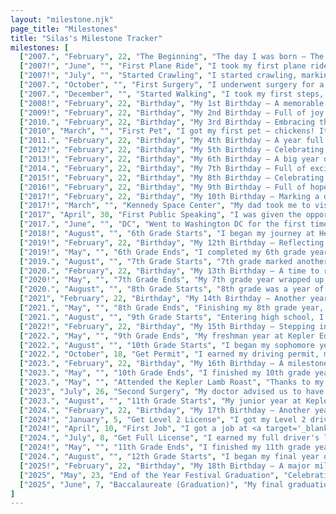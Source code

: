 ```yaml
---
layout: "milestone.njk"
page_title: "Milestones"
title: "Silas's Milestone Tracker"
milestones: [
  ["2007.", "February", 22, "The Beginning", "The day I was born – The start of my journey!", "right"],
  ["2007!", "June", "", "First Plane Ride", "I took my first plane ride to Arizona, marking a memorable adventure as a baby.", "left"],
  ["2007!", "July", "", "Started Crawling", "I started crawling, marking the first of many developmental milestones in my early childhood.", "right"],
  ["2007.", "October", "", "First Surgery", "I underwent surgery for a genetic defect in my left foot, specifically isolated gigantism in my second toe. This caused my second toe to be about three times larger than my first toe. Following the doctor's advice, my parents had it surgically removed when I was about nine months old.", "left"],
  ["2007.", "December", "", "Started Walking", "I took my first steps, entering a new stage of independence and movement.", "right"],
  ["2008!", "February", 22, "Birthday", "My 1st Birthday – A memorable start to life!", "left"],
  ["2009!", "February", 22, "Birthday", "My 2nd Birthday – Full of joy and new milestones!", "right"],
  ["2010.", "February", 22, "Birthday", "My 3rd Birthday – Embracing the world with curiosity!", "left"],
  ["2010", "March", "", "First Pet", "I got my first pet – chickens! It was the beginning of my love for animals and caring for them.", "right"],
  ["2011.", "February", 22, "Birthday", "My 4th Birthday – A year full of firsts!", "left"],
  ["2012!", "February", 22, "Birthday", "My 5th Birthday – Celebrating growth and new adventures!", "right"],
  ["2013!", "February", 22, "Birthday", "My 6th Birthday – A big year of learning and fun!", "left"],
  ["2014.", "February", 22, "Birthday", "My 7th Birthday – Full of excitement and dreams!", "right"],
  ["2015!", "February", 22, "Birthday", "My 8th Birthday – Celebrating with family and friends!", "left"],
  ["2016!", "February", 22, "Birthday", "My 9th Birthday – Full of hope and possibilities!", "right"],
  ["2017!", "February", 22, "Birthday", "My 10th Birthday – Marking a decade of experiences!", "left"],
  ["2017!", "March", "", "Kennedy Space Center", "My dad took me to visit the Kennedy Space Center in Florida, exploring the wonders of space and the history of NASA.", "right"],
  ["2017", "April", 30, "First Public Speaking", "I was given the opportunity to give the call to worship in front of the entire congregation at Christ Central Church in Durham, a big step in my public speaking journey.", "left"],
  ["2017.", "June", "", "DC", "Went to Washington DC for the first time, seeing the nation's capital and learning about American history, with my grandparents!", "right"],
  ["2018!", "August", "", "6th Grade Starts", "I began my journey at Heritage Leadership Academy, ready for the challenges ahead.", "left"],
  ["2019!", "February", 22, "Birthday", "My 12th Birthday – Reflecting on my childhood and looking ahead!", "right"],
  ["2019!", "May", "", "6th Grade Ends", "I completed my 6th grade year, learning a lot and growing in many ways.", "left"],
  ["2019.", "August", "", "7th Grade Starts", "7th grade marked another year of learning and building new friendships.", "right"],
  ["2020.", "February", 22, "Birthday", "My 13th Birthday – A time to reflect on everything so far and look toward the future!", "left"],
  ["2020!", "May", "", "7th Grade Ends", "My 7th grade year wrapped up, bringing me new knowledge and challenges.", "right"],
  ["2020.", "August", "", "8th Grade Starts", "8th grade was a year of personal growth and preparing for high school.", "left"],
  ["2021", "February", 22, "Birthday", "My 14th Birthday – Another year older, wiser, and ready for new experiences!", "right"],
  ["2021.", "May", "", "8th Grade Ends", "Finishing my 8th grade year, I was ready for the next step towards high school.", "left"],
  ["2021.", "August", "", "9th Grade Starts", "Entering high school, I joined Kepler Education to pursue my diploma track studies.", "right"],
  ["2022!", "February", 22, "Birthday", "My 15th Birthday – Stepping into another year of learning and experiences!", "left"],
  ["2022.", "May", "", "9th Grade Ends", "My freshman year at Kepler Education was completed, setting the foundation for the rest of high school.", "right"],
  ["2022.", "August", "", "10th Grade Starts", "I began my sophomore year, continuing my diploma track journey with more dedication.", "left"],
  ["2022.", "October", 18, "Get Permit", "I earned my driving permit, marking an important step toward independence. Only sixty hours of driving in a 15 passenger van stopping me from getting my Level 2 License!", "right"],
  ["2023.", "February", 22, "Birthday", "My 16th Birthday – A milestone year of reflection and growth!", "left"],
  ["2023.", "May", "", "10th Grade Ends", "I finished my 10th grade year with determination, having faced many challenges.", "right"],
  ["2023.", "May", "", "Attended the Kepler Lamb Roast", "Thanks to my grandparents, for taking me out to the Kepler Lamb Roast, where I got to meet teachers, mentors, and fellow students in person for the first time! I made some memories I will never forget", "left"],
  ["2023", "July", 26, "Second Surgery", "My doctor advised us to have a second surgery to realign my first and second (really third) toes on my left foot to 'remove the pain and allow me to walk normally.' The plan was to break both my first and third toes to realign them and then use a wedge to push my second toe down. However, during surgery, the surgeon decided to use two plates—one on each toe—and eight screws instead. Unfortunately, my surgeon did not perform the procedure properly, which resulted in me being unable to walk for over sixteen weeks. When we consulted him, he said that physical therapy would not help, and I would just have to deal with the pain for the rest of my life. As far as I know, the toes never fully healed; the last time I checked, both toes were still broken, and it has been almost two years since the surgery. In November of 2023, I started physical therapy—despite my doctor’s recommendation—at the <a target='_blank' href='https://originalstrengthinstitute.com'>Original Strength Institute in Fuquay-Varina</a> with Dr. Kurt Brooke. Within a couple of months, I was walking again, and in just over a year, I was back to normal, running, walking, and more. <a target='_blank' href='https://originalstrengthinstitute.com/from-pain-to-progress-silas-schlaxs-incredible-recovery-story/'>Read my full story here</a>, just note that I started at 16 not 18!", "right"],
  ["2023.", "August", "", "11th Grade Starts", "My junior year at Kepler Education began, bringing more responsibility and preparation for the future.", "left"],
  ["2024.", "February", 22, "Birthday", "My 17th Birthday – Another year of personal and academic growth!", "right"],
  ["2024!", "January", 5, "Get Level 2 License", "I got my Level 2 driver's license, giving me more freedom to drive without supervision.", "left"],
  ["2024!", "April", 10, "First Job", "I got a job at <a target='_blank' href='https://www.bulkogi.com'>Bulkogi</a> as a line cook, learning the ins and outs of the restaurant industry and gaining valuable work experience.", "right"],
  ["2024.", "July", 8, "Get Full License", "I earned my full driver's license, achieving the final step of becoming a fully independent driver.", "left"],
  ["2024!", "May", "", "11th Grade Ends", "I finished my 11th grade year, now looking forward to my senior year.", "right"],
  ["2024.", "August", "", "12th Grade Starts", "I began my final year of high school, focused on completing my diploma requirements.", "left"],
  ["2025!", "February", 22, "Birthday", "My 18th Birthday – A major milestone as I continue on my journey. For my 'last' birthday as a 'child,' I was able to celebrate by hosting a murder mystery party with some of my friends. This was a full formal event, all of us dressing up to fit the theme of the 1920s—with a twist... MURDER! Among us was one murderer, and we had to figure out who it was before the night ended. To our delight, we succeeded and found the murderer! It was a night of mystery, laughter, and memories that made turning eighteen truly unforgettable.", "right"],
  ["2025", "May", 23, "End of the Year Festival Graduation", "Celebrating the end of the year and my graduation at the festival, surrounded by classmates, teachers, and mentors. I have spent all of my high school years at Kepler, learning, growing, and building my perspective on the world. I am truly grateful to Kepler for existing and for the opportunity to experience a genuine Classical Christian Education. The festival was not just a graduation, but a celebration of community and shared purpose. With food, music, and fellowship, it marked the closing of one chapter and the joyful anticipation of what is to come.", "left"],
  ["2025", "June", 7, "Baccalaureate (Graduation)", "My final graduation day! A significant moment of achievement, reflecting on years of hard work and preparing for the next chapter. From officially graduating from my homeschool to standing beside friends, family, mentors, and others who have supported me, this was a powerful moment of transition. The ceremony was both personal and meaningful, celebrating not only academic accomplishment but the relationships and lessons that shaped who I am. This day marked the formal end of my school years—and the beginning of whatever comes next.", "right"]
]
---
```


